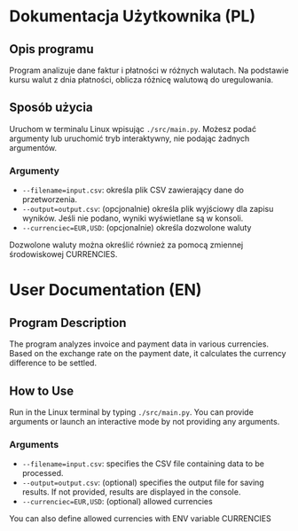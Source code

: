 # Dokumentacja Użytkownika (PL)

## Opis programu
Program analizuje dane faktur i płatności w różnych walutach. Na podstawie kursu walut z dnia płatności, oblicza różnicę walutową do uregulowania. 

## Sposób użycia
Uruchom w terminalu Linux wpisując `./src/main.py`. Możesz podać argumenty lub uruchomić tryb interaktywny, nie podając żadnych argumentów.

### Argumenty
- `--filename=input.csv`: określa plik CSV zawierający dane do przetworzenia.
- `--output=output.csv`: (opcjonalnie) określa plik wyjściowy dla zapisu wyników. Jeśli nie podano, wyniki wyświetlane są w konsoli.
- `--currenciec=EUR,USD`: (opcjonalnie) określa dozwolone waluty

Dozwolone waluty można określić również za pomocą zmiennej środowiskowej CURRENCIES.

# User Documentation (EN)

## Program Description
The program analyzes invoice and payment data in various currencies. Based on the exchange rate on the payment date, it calculates the currency difference to be settled.

## How to Use
Run in the Linux terminal by typing `./src/main.py`. You can provide arguments or launch an interactive mode by not providing any arguments.

### Arguments
- `--filename=input.csv`: specifies the CSV file containing data to be processed.
- `--output=output.csv`: (optional) specifies the output file for saving results. If not provided, results are displayed in the console.
- `--currenciec=EUR,USD`: (optional) allowed currencies

You can also define allowed currencies with ENV variable CURRENCIES
